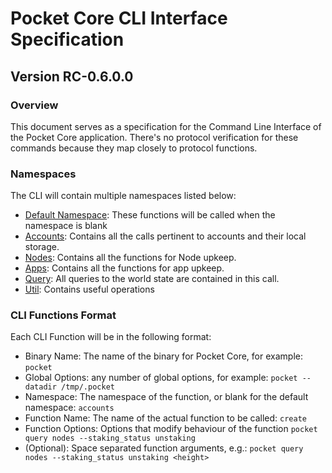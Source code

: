 # Pocket Core CLI Interface Specification
## Version RC-0.6.0.0

### Overview
This document serves as a specification for the Command Line Interface of the Pocket Core application. There's no protocol verification for these commands because they map closely to protocol functions.

### Namespaces
The CLI will contain multiple namespaces listed below:

- [Default Namespace](./default.md): These functions will be called when the namespace is blank
- [Accounts](./accounts.md): Contains all the calls pertinent to accounts and their local storage.
- [Nodes](./nodes.md): Contains all the functions for Node upkeep.
- [Apps](./apps.md): Contains all the functions for app upkeep.
- [Query](./query.md): All queries to the world state are contained in this call.
- [Util](./util.md): Contains useful operations

### CLI Functions Format
Each CLI Function will be in the following format:

- Binary Name: The name of the binary for Pocket Core, for example: `pocket`
- Global Options: any number of global options, for example: `pocket --datadir /tmp/.pocket`
- Namespace: The namespace of the function, or blank for the default namespace: `accounts`
- Function Name: The name of the actual function to be called: `create`
- Function Options: Options that modify behaviour of the function `pocket query nodes --staking_status unstaking`
- (Optional): Space separated function arguments, e.g.: `pocket query nodes --staking_status unstaking <height>`

